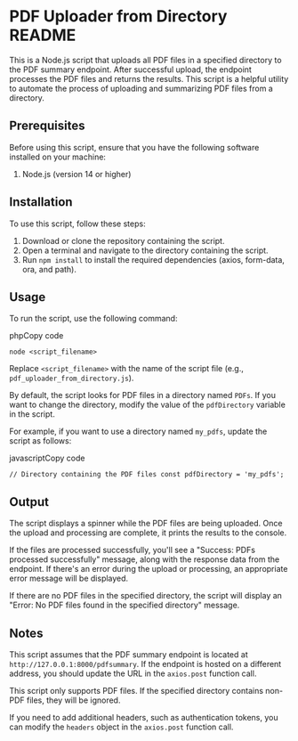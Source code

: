 PDF Uploader from Directory README
==================================

This is a Node.js script that uploads all PDF files in a specified directory to the PDF summary endpoint. After successful upload, the endpoint processes the PDF files and returns the results. This script is a helpful utility to automate the process of uploading and summarizing PDF files from a directory.

Prerequisites
-------------

Before using this script, ensure that you have the following software installed on your machine:

1.  Node.js (version 14 or higher)

Installation
------------

To use this script, follow these steps:

1.  Download or clone the repository containing the script.
2.  Open a terminal and navigate to the directory containing the script.
3.  Run `npm install` to install the required dependencies (axios, form-data, ora, and path).

Usage
-----

To run the script, use the following command:

phpCopy code

`node <script_filename> `

Replace `<script_filename>` with the name of the script file (e.g., `pdf_uploader_from_directory.js`).

By default, the script looks for PDF files in a directory named `PDFs`. If you want to change the directory, modify the value of the `pdfDirectory` variable in the script.

For example, if you want to use a directory named `my_pdfs`, update the script as follows:

javascriptCopy code

`// Directory containing the PDF files
const pdfDirectory = 'my_pdfs';`

Output
------

The script displays a spinner while the PDF files are being uploaded. Once the upload and processing are complete, it prints the results to the console.

If the files are processed successfully, you'll see a "Success: PDFs processed successfully" message, along with the response data from the endpoint. If there's an error during the upload or processing, an appropriate error message will be displayed.

If there are no PDF files in the specified directory, the script will display an "Error: No PDF files found in the specified directory" message.

Notes
-----

This script assumes that the PDF summary endpoint is located at `http://127.0.0.1:8000/pdfsummary`. If the endpoint is hosted on a different address, you should update the URL in the `axios.post` function call.

This script only supports PDF files. If the specified directory contains non-PDF files, they will be ignored.

If you need to add additional headers, such as authentication tokens, you can modify the `headers` object in the `axios.post` function call.